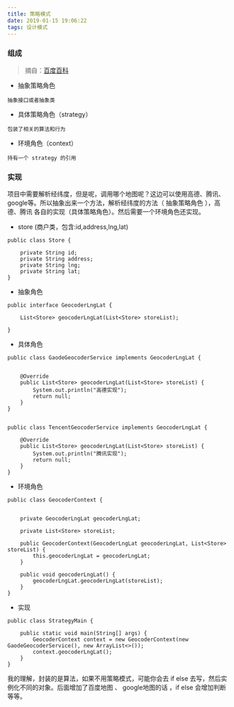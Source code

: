 ```yaml
---
title: 策略模式
date: 2019-01-15 19:06:22
tags: 设计模式
---
```



### 组成

> 摘自：[百度百科](https://baike.baidu.com/item/%E7%AD%96%E7%95%A5%E6%A8%A1%E5%BC%8F/646307?fr=aladdin)

- 抽象策略角色
```
抽象接口或者抽象类
```
- 具体策略角色（strategy）
```
包装了相关的算法和行为
```
- 环境角色（context）
```
持有一个 strategy 的引用
```


### 实现

项目中需要解析经纬度，但是呢，调用哪个地图呢？这边可以使用高德、腾讯、google等。所以抽象出来一个方法，解析经纬度的方法（ 抽象策略角色 ），高德、腾讯 各自的实现（具体策略角色）。然后需要一个环境角色还实现。

<!--more-->

- store (商户类，包含:id,address,lng,lat)
```
public class Store {

    private String id;
    private String address;
    private String lng;
    private String lat;
}
```
- 抽象角色
```
public interface GeocoderLngLat {

    List<Store> geocoderLngLat(List<Store> storeList);

}
```

- 具体角色
```
public class GaodeGeocoderService implements GeocoderLngLat {


    @Override
    public List<Store> geocoderLngLat(List<Store> storeList) {
        System.out.println("高德实现");
        return null;
    }
}


public class TencentGeocoderService implements GeocoderLngLat {

    @Override
    public List<Store> geocoderLngLat(List<Store> storeList) {
        System.out.println("腾讯实现");
        return null;
    }
}

```
- 环境角色
```
public class GeocoderContext {


    private GeocoderLngLat geocoderLngLat;

    private List<Store> storeList;

    public GeocoderContext(GeocoderLngLat geocoderLngLat, List<Store> storeList) {
        this.geocoderLngLat = geocoderLngLat;
    }

    public void geocoderLngLat() {
        geocoderLngLat.geocoderLngLat(storeList);
    }
}
```
- 实现

```
public class StrategyMain {

    public static void main(String[] args) {
        GeocoderContext context = new GeocoderContext(new GaodeGeocoderService(), new ArrayList<>());
        context.geocoderLngLat();
    }
}
```

我的理解，封装的是算法，如果不用策略模式，可能你会去 if else 去写，然后实例化不同的对象。后面增加了百度地图 、 google地图的话 ，if else 会增加判断 等等。

